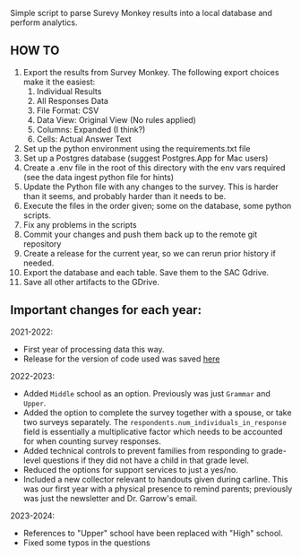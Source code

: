 Simple script to parse Surevy Monkey results into a local database and perform analytics.

## HOW TO
1. Export the results from Survey Monkey.  The following export choices make it the easiest:
   1. Individual Results
   2. All Responses Data
   3. File Format: CSV
   4. Data View: Original View (No rules applied)
   5. Columns: Expanded (I think?)
   6. Cells: Actual Answer Text
2. Set up the python environment using the requirements.txt file
3. Set up a Postgres database (suggest Postgres.App for Mac users)
4. Create a .env file in the root of this directory with the env vars required (see the data ingest python file for hints)
5. Update the Python file with any changes to the survey.  This is harder than it seems, and probably harder than it needs to be.
6. Execute the files in the order given; some on the database, some python scripts.
7. Fix any problems in the scripts
8. Commit your changes and push them back up to the remote git repository
9. Create a release for the current year, so we can rerun prior history if needed.
10. Export the database and each table.  Save them to the SAC Gdrive.
11. Save all other artifacts to the GDrive.

## Important changes for each year:

2021-2022:
* First year of processing data this way.
* Release for the version of code used was saved [here](https://github.com/bdoremus/gvca_survey_analytics/releases/tag/year_final)

2022-2023:
* Added `Middle` school as an option.  Previously was just `Grammar` and `Upper`.
* Added the option to complete the survey together with a spouse, or take two surveys separately.  The `respondents.num_individuals_in_response` field is essentially a multiplicative factor which needs to be accounted for when counting survey responses.
* Added technical controls to prevent families from responding to grade-level questions if they did not have a child in that grade level.
* Reduced the options for support services to just a yes/no.
* Included a new collector relevant to handouts given during carline.  This was our first year with a physical presence to remind parents; previously was just the newsletter and Dr. Garrow's email.

2023-2024:
* References to "Upper" school have been replaced with "High" school.
* Fixed some typos in the questions

